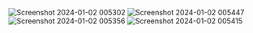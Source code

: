 ![Screenshot 2024-01-02 005302](https://github.com/Chetan-Salunke/Portfolio/assets/85216632/1b5054e4-0afd-43aa-8cb8-850cb5ae225a)
![Screenshot 2024-01-02 005447](https://github.com/Chetan-Salunke/Portfolio/assets/85216632/7c0dc921-85f1-4a64-9040-e5123d3bf934)
![Screenshot 2024-01-02 005356](https://github.com/Chetan-Salunke/Portfolio/assets/85216632/2eac3a2d-ca26-4638-a74e-463f622a766e)
![Screenshot 2024-01-02 005415](https://github.com/Chetan-Salunke/Portfolio/assets/85216632/5ee1feb4-a790-4909-bbdd-aed9ffb5591b)
